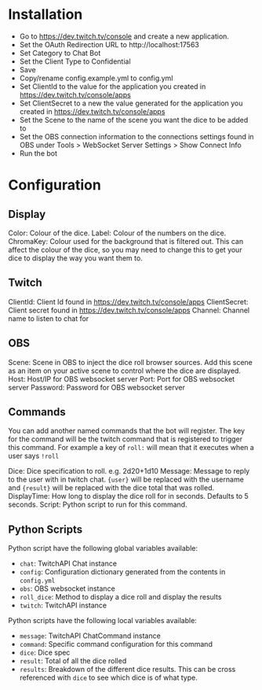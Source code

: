 Installation
============

- Go to https://dev.twitch.tv/console and create a new application.
- Set the OAuth Redirection URL to http://localhost:17563
- Set Category to Chat Bot
- Set the Client Type to Confidential
- Save
- Copy/rename config.example.yml to config.yml
- Set ClientId to the value for the application you created in https://dev.twitch.tv/console/apps
- Set ClientSecret to a new the value generated for the application you created in https://dev.twitch.tv/console/apps
- Set the Scene to the name of the scene you want the dice to be added to
- Set the OBS connection information to the connections settings found in OBS under Tools > WebSocket Server Settings > Show Connect Info
- Run the bot

Configuration
=============

Display
-------

Color: Colour of the dice.
Label: Colour of the numbers on the dice.
ChromaKey: Colour used for the background that is filtered out. This can affect the colour of the dice, so you may need to change this to get your dice to display the way you want them to.


Twitch
------

ClientId: Client Id found in https://dev.twitch.tv/console/apps
ClientSecret: Client secret found in https://dev.twitch.tv/console/apps
Channel: Channel name to listen to chat for

OBS
---

Scene: Scene in OBS to inject the dice roll browser sources. Add this scene as an item on your active scene to control where the dice are displayed.
Host: Host/IP for OBS websocket server
Port: Port for OBS websocket server
Password: Password for OBS websocket server

Commands
--------

You can add another named commands that the bot will register. The key for the command will be the twitch command that is registered to trigger this command. For example a key of `roll:` will mean that it executes when a user says `!roll`

Dice: Dice specification to roll. e.g. 2d20+1d10
Message: Message to reply to the user with in twitch chat. `{user}` will be replaced with the username and `{result}` will be replaced with the dice total that was rolled.
DisplayTime: How long to display the dice roll for in seconds. Defaults to 5 seconds.
Script: Python script to run for this command.


Python Scripts
--------------

Python script have the following global variables available:

- `chat`: TwitchAPI Chat instance
- `config`: Configuration dictionary generated from the contents in `config.yml`
- `obs`: OBS websocket instance
- `roll_dice`: Method to display a dice roll and display the results
- `twitch`: TwitchAPI instance

Python scripts have the following local variables available:

- `message`: TwitchAPI ChatCommand instance
- `command`: Specific command configuration for this command
- `dice`: Dice spec
- `result`: Total of all the dice rolled
- `results`: Breakdown of the different dice results. This can be cross referenced with `dice` to see which dice is of what type.
